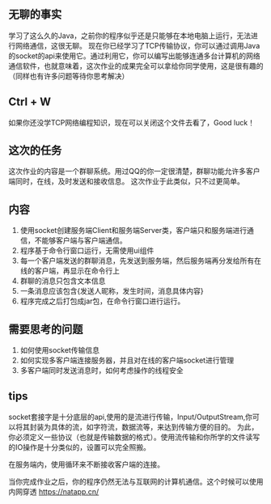 ## 无聊的事实
学习了这么久的Java，之前你的程序似乎还是只能够在本地电脑上运行，无法进行网络通信，这很无聊。
现在你已经学习了TCP传输协议，你可以通过调用Java的socket的api来使用它。通过利用它，你可以编写出能够连通多台计算机的网络通信软件，也就意味着，这次作业的成果完全可以拿给你同学使用，这是很有趣的（同样也有许多问题等待你思考解决）

## Ctrl + W
如果你还没学TCP网络编程知识，现在可以关闭这个文件去看了，Good luck！

## 这次的任务
这次作业的内容是一个群聊系统。用过QQ的你一定很清楚，群聊功能允许多客户端同时，在线，及时发送和接收信息。
这次作业于此类似，只不过更简单。

## 内容
1. 使用socket创建服务端Client和服务端Server类，客户端只和服务端进行通信，不能够客户端与客户端通信。
2. 程序基于命令行窗口运行，无需使用ui组件
3. 每一个客户端发送的群聊消息，先发送到服务端，然后服务端再分发给所有在线的客户端，再显示在命令行上
4. 群聊的消息只包含文本信息
5. 一条消息应该包含{发送人昵称，发生时间，消息具体内容}
6. 程序完成之后打包成jar包，在命令行窗口进行运行。

## 需要思考的问题
1. 如何使用socket传输信息
2. 如何实现多客户端连接服务器，并且对在线的客户端socket进行管理
3. 多客户端同时发送消息时，如何考虑操作的线程安全

## tips
socket套接字是十分底层的api,使用的是流进行传输，Input/OutputStream,你可以将其封装为具体的流，如字符流，数据流等，来达到传输方便的目的。
为此，你必须定义一些协议（也就是传输数据的格式）。使用流传输和你所学的文件读写的IO操作是十分类似的，设置可以完全照搬。

在服务端内，使用循环来不断接收客户端的连接。

当你完成作业之后，你的程序仍然无法与互联网的计算机通信。这个时候可以使用内网穿透
https://natapp.cn/